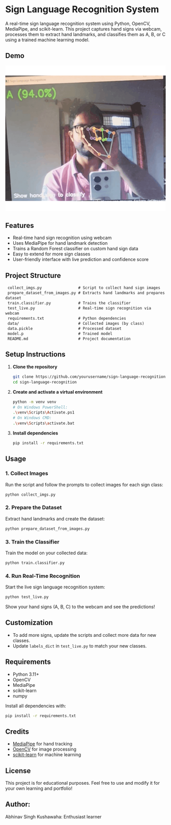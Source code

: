 # Sign Language Recognition System

A real-time sign language recognition system using Python, OpenCV, MediaPipe, and scikit-learn. This project captures hand signs via webcam, processes them to extract hand landmarks, and classifies them as A, B, or C using a trained machine learning model.

## Demo
![alt text](GIF_Signlanguage.gif)

## Features
- Real-time hand sign recognition using webcam
- Uses MediaPipe for hand landmark detection
- Trains a Random Forest classifier on custom hand sign data
- Easy to extend for more sign classes
- User-friendly interface with live prediction and confidence score


## Project Structure
```
 collect_imgs.py                # Script to collect hand sign images
 prepare_dataset_from_images.py # Extracts hand landmarks and prepares dataset
 train.classifier.py            # Trains the classifier
 test_live.py                   # Real-time sign recognition via webcam
 requirements.txt               # Python dependencies
 data/                          # Collected images (by class)
 data.pickle                    # Processed dataset
 model.p                        # Trained model
 README.md                      # Project documentation
```

## Setup Instructions

1. **Clone the repository**
   ```sh
   git clone https://github.com/yourusername/sign-language-recognition.git
   cd sign-language-recognition
   ```

2. **Create and activate a virtual environment**
   ```sh
   python -m venv venv
   # On Windows PowerShell:
   .\venv\Scripts\Activate.ps1
   # On Windows CMD:
   .\venv\Scripts\activate.bat
   ```

3. **Install dependencies**
   ```sh
   pip install -r requirements.txt
   ```

## Usage

### 1. Collect Images
Run the script and follow the prompts to collect images for each sign class:
```sh
python collect_imgs.py
```

### 2. Prepare the Dataset
Extract hand landmarks and create the dataset:
```sh
python prepare_dataset_from_images.py
```

### 3. Train the Classifier
Train the model on your collected data:
```sh
python train.classifier.py
```

### 4. Run Real-Time Recognition
Start the live sign language recognition system:
```sh
python test_live.py
```
Show your hand signs (A, B, C) to the webcam and see the predictions!

## Customization
- To add more signs, update the scripts and collect more data for new classes.
- Update `labels_dict` in `test_live.py` to match your new classes.

## Requirements
- Python 3.11+
- OpenCV
- MediaPipe
- scikit-learn
- numpy

Install all dependencies with:
```sh
pip install -r requirements.txt
```

## Credits
- [MediaPipe](https://mediapipe.dev/) for hand tracking
- [OpenCV](https://opencv.org/) for image processing
- [scikit-learn](https://scikit-learn.org/) for machine learning

## License
This project is for educational purposes. Feel free to use and modify it for your own learning and portfolio!

## Author:
Abhinav Singh Kushawaha: Enthusiast learner